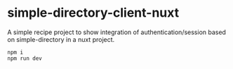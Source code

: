 # simple-directory-client-nuxt
A simple recipe project to show integration of authentication/session based on simple-directory in a nuxt project.

    npm i
    npm run dev
